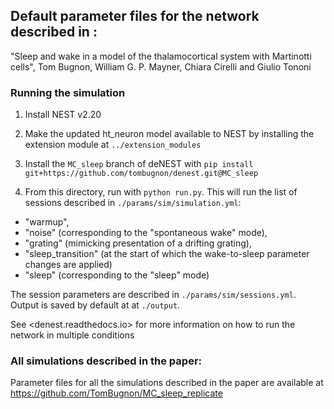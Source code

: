 ## Default parameter files for the network described in :

"Sleep and wake in a model of the thalamocortical system with Martinotti cells", Tom Bugnon, William G. P. Mayner, Chiara Cirelli and Giulio Tononi

### Running the simulation

1. Install NEST v2.20

2. Make the updated ht_neuron model available to NEST by installing the extension module at `../extension_modules`

2. Install the `MC_sleep` branch of deNEST with `pip install git+https://github.com/tombugnon/denest.git@MC_sleep`

3. From this directory, run with `python run.py`. This will run the list of sessions described in `./params/sim/simulation.yml`: 

  - "warmup",
  - "noise" (corresponding to the "spontaneous wake" mode),
  - "grating" (mimicking presentation of a drifting grating),
  - "sleep_transition" (at the start of which the wake-to-sleep parameter changes are applied)
  - "sleep" (corresponding to the "sleep" mode)

The session parameters are described in `./params/sim/sessions.yml`. Output is saved by default at at `./output`.

See <denest.readthedocs.io> for more information on how to run the network in multiple conditions


### All simulations described in the paper:

Parameter files for all the simulations described in the paper are available at <https://github.com/TomBugnon/MC_sleep_replicate>
